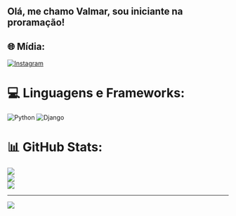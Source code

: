 ## Olá, me chamo Valmar, sou iniciante na proramação!

## 🌐 Mídia:
[![Instagram](https://img.shields.io/badge/Instagram-%23E4405F.svg?logo=Instagram&logoColor=white)](https://instagram.com/valmar_ponte) 

# 💻 Linguagens e Frameworks:
![Python](https://img.shields.io/badge/python-3670A0?style=flat&logo=python&logoColor=ffdd54) ![Django](https://img.shields.io/badge/django-%23092E20.svg?style=flat&logo=django&logoColor=white)
# 📊 GitHub Stats:
![](https://github-readme-stats.vercel.app/api?username=Valmar-dev&theme=codeSTACKr&hide_border=false&include_all_commits=false&count_private=false)<br/>
![](https://github-readme-streak-stats.herokuapp.com/?user=Valmar-dev&theme=codeSTACKr&hide_border=false)<br/>
![](https://github-readme-stats.vercel.app/api/top-langs/?username=Valmar-dev&theme=codeSTACKr&hide_border=false&include_all_commits=false&count_private=false&layout=compact)

---
[![](https://visitcount.itsvg.in/api?id=Valmar-dev&icon=2&color=4)](https://visitcount.itsvg.in)

<!-- Proudly created with GPRM ( https://gprm.itsvg.in ) -->
